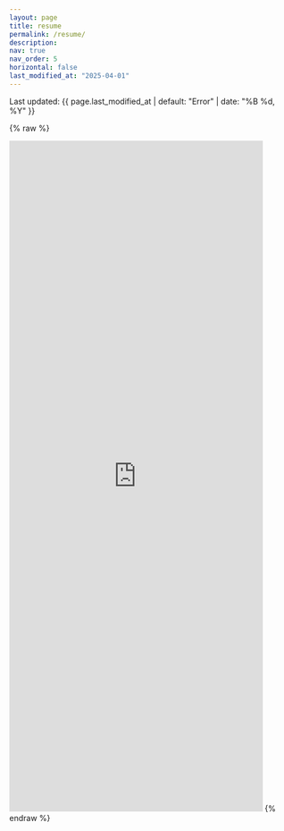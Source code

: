 ```yaml
---
layout: page
title: resume
permalink: /resume/
description: 
nav: true
nav_order: 5
horizontal: false
last_modified_at: "2025-04-01"
---
```


Last updated: {{ page.last_modified_at | default: "Error" | date: "%B %d, %Y" }}

{% raw %}
<iframe src="https://drive.google.com/file/d/1tdrOBDN9Asq8jj2UQQ6NfhlQZi3uy9X0/preview" width="90%" height="1200px" style="border: none;"></iframe>
{% endraw %}
